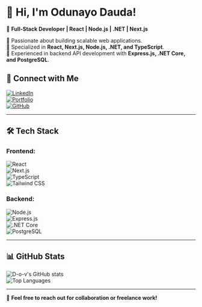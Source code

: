 # 👋 Hi, I'm Odunayo Dauda!  
🚀 **Full-Stack Developer | React | Node.js | .NET | Next.js**  

🔹 Passionate about building scalable web applications.  
🔹 Specialized in **React, Next.js, Node.js, .NET, and TypeScript**.  
🔹 Experienced in backend API development with **Express.js, .NET Core, and PostgreSQL**.  

## 🔗 Connect with Me  
[![LinkedIn](https://img.shields.io/badge/LinkedIn-blue?style=for-the-badge&logo=linkedin)](https://www.linkedin.com/in/odunayo-dauda-103600191/)  
[![Portfolio](https://img.shields.io/badge/Portfolio-Online-green?style=for-the-badge)](https://odunayodauda.vercel.app)  
[![GitHub](https://img.shields.io/github/followers/D-o-v?style=social)](https://github.com/D-o-v)  

---

## 🛠 Tech Stack  
### **Frontend:**  
![React](https://img.shields.io/badge/React-20232A?style=for-the-badge&logo=react&logoColor=61DAFB)  
![Next.js](https://img.shields.io/badge/Next.js-000000?style=for-the-badge&logo=next.js&logoColor=white)  
![TypeScript](https://img.shields.io/badge/TypeScript-3178C6?style=for-the-badge&logo=typescript&logoColor=white)  
![Tailwind CSS](https://img.shields.io/badge/Tailwind_CSS-38B2AC?style=for-the-badge&logo=tailwind-css&logoColor=white)  

### **Backend:**  
![Node.js](https://img.shields.io/badge/Node.js-43853D?style=for-the-badge&logo=node.js&logoColor=white)  
![Express.js](https://img.shields.io/badge/Express.js-000000?style=for-the-badge&logo=express&logoColor=white)  
![.NET Core](https://img.shields.io/badge/.NET-512BD4?style=for-the-badge&logo=.net&logoColor=white)  
![PostgreSQL](https://img.shields.io/badge/PostgreSQL-336791?style=for-the-badge&logo=postgresql&logoColor=white)  

---

## 📊 GitHub Stats  
![D-o-v's GitHub stats](https://github-readme-stats.vercel.app/api?username=D-o-v&show_icons=true&theme=radical)  
![Top Languages](https://github-readme-stats.vercel.app/api/top-langs/?username=D-o-v&layout=compact&theme=radical)  

---

📩 **Feel free to reach out for collaboration or freelance work!**  
